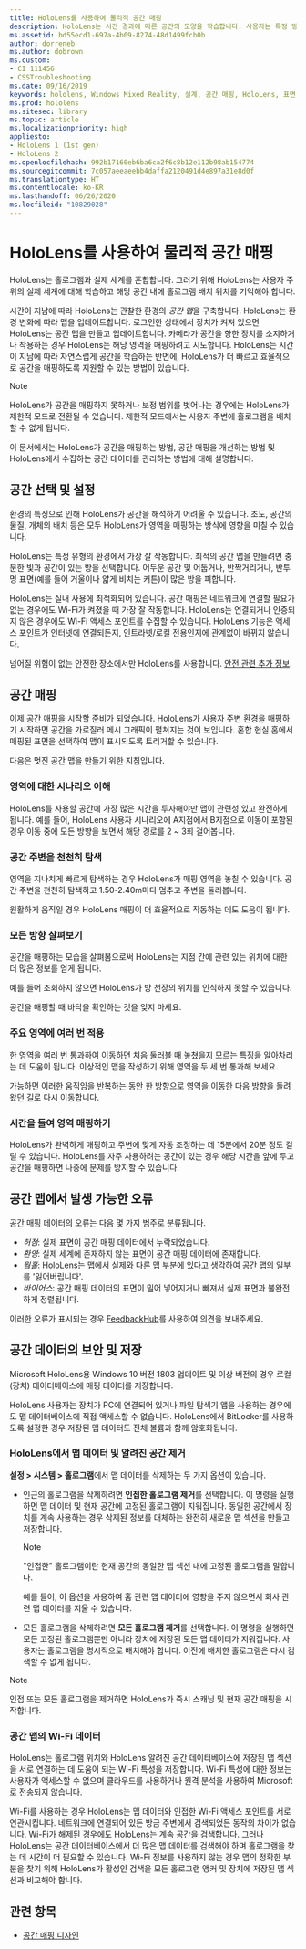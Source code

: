 ```yaml
---
title: HoloLens를 사용하여 물리적 공간 매핑
description: HoloLens는 시간 경과에 따른 공간의 모양을 학습합니다. 사용자는 특정 방식으로 공간을 통과하여 HoloLens를 이동함으로써 이 프로세스가 가능하게 만듭니다.
ms.assetid: bd55ecd1-697a-4b09-8274-48d1499fcb0b
author: dorreneb
ms.author: dobrown
ms.custom:
- CI 111456
- CSSTroubleshooting
ms.date: 09/16/2019
keywords: hololens, Windows Mixed Reality, 설계, 공간 매핑, HoloLens, 표면 재구성, 메시, 머리 추적, 매핑
ms.prod: hololens
ms.sitesec: library
ms.topic: article
ms.localizationpriority: high
appliesto:
- HoloLens 1 (1st gen)
- HoloLens 2
ms.openlocfilehash: 992b17160eb6ba6ca2f6c8b12e112b98ab154774
ms.sourcegitcommit: 7c057aeeaeebb4daffa2120491d4e897a31e8d0f
ms.translationtype: HT
ms.contentlocale: ko-KR
ms.lasthandoff: 06/26/2020
ms.locfileid: "10829028"
---
```

# HoloLens를 사용하여 물리적 공간 매핑

HoloLens는 홀로그램과 실제 세계를 혼합합니다. 그러기 위해 HoloLens는 사용자 주위의 실제 세계에 대해 학습하고 해당 공간 내에 홀로그램 배치 위치를 기억해야 합니다.

시간이 지남에 따라 HoloLens는 관찰한 환경의 *공간 맵*을 구축합니다.  HoloLens는 환경 변화에 따라 맵을 업데이트합니다. 로그인한 상태에서 장치가 켜져 있으면 HoloLens는 공간 맵을 만들고 업데이트합니다. 카메라가 공간을 향한 장치를 소지하거나 착용하는 경우 HoloLens는 해당 영역을 매핑하려고 시도합니다. HoloLens는 시간이 지남에 따라 자연스럽게 공간을 학습하는 반면에, HoloLens가 더 빠르고 효율적으로 공간을 매핑하도록 지원할 수 있는 방법이 있습니다.  

> [!NOTE]
> HoloLens가 공간을 매핑하지 못하거나 보정 범위를 벗어나는 경우에는 HoloLens가 제한적 모드로 전환될 수 있습니다. 제한적 모드에서는 사용자 주변에 홀로그램을 배치할 수 없게 됩니다.

이 문서에서는 HoloLens가 공간을 매핑하는 방법, 공간 매핑을 개선하는 방법 및 HoloLens에서 수집하는 공간 데이터를 관리하는 방법에 대해 설명합니다.

## 공간 선택 및 설정

환경의 특징으로 인해 HoloLens가 공간을 해석하기 어려울 수 있습니다. 조도, 공간의 물질, 개체의 배치 등은 모두 HoloLens가 영역을 매핑하는 방식에 영향을 미칠 수 있습니다.

HoloLens는 특정 유형의 환경에서 가장 잘 작동합니다. 최적의 공간 맵을 만들려면 충분한 빛과 공간이 있는 방을 선택합니다. 어두운 공간 및 어둡거나, 반짝거리거나, 반투명 표면(예를 들어 거울이나 얇게 비치는 커튼)이 많은 방을 피합니다.

HoloLens는 실내 사용에 최적화되어 있습니다. 공간 매핑은 네트워크에 연결할 필요가 없는 경우에도 Wi-Fi가 켜졌을 때 가장 잘 작동합니다. HoloLens는 연결되거나 인증되지 않은 경우에도 Wi-Fi 액세스 포인트를 수집할 수 있습니다. HoloLens 기능은 액세스 포인트가 인터넷에 연결되든지, 인트라넷/로컬 전용인지에 관계없이 바뀌지 않습니다.

넘어질 위험이 없는 안전한 장소에서만 HoloLens를 사용합니다. [안전 관련 추가 정보](https://support.microsoft.com/help/4023454/safety-information).

## 공간 매핑

이제 공간 매핑을 시작할 준비가 되었습니다.  HoloLens가 사용자 주변 환경을 매핑하기 시작하면 공간을 가로질러 메시 그래픽이 펼쳐지는 것이 보입니다.  혼합 현실 홈에서 매핑된 표면을 선택하여 맵이 표시되도록 트리거할 수 있습니다.

다음은 멋진 공간 맵을 만들기 위한 지침입니다.

### 영역에 대한 시나리오 이해

HoloLens를 사용할 공간에 가장 많은 시간을 투자해야만 맵이 관련성 있고 완전하게 됩니다. 예를 들어, HoloLens 사용자 시나리오에 A지점에서 B지점으로 이동이 포함된 경우 이동 중에 모든 방향을 보면서 해당 경로를 2 ~ 3회 걸어봅니다.  

### 공간 주변을 천천히 탐색

영역을 지나치게 빠르게 탐색하는 경우 HoloLens가 매핑 영역을 놓칠 수 있습니다. 공간 주변을 천천히 탐색하고 1.50-2.40m마다 멈추고 주변을 둘러봅니다.  

원활하게 움직일 경우 HoloLens 매핑이 더 효율적으로 작동하는 데도 도움이 됩니다.

### 모든 방향 살펴보기

공간을 매핑하는 모습을 살펴봄으로써 HoloLens는 지점 간에 관련 있는 위치에 대한 더 많은 정보를 얻게 됩니다.  

예를 들어 조회하지 않으면 HoloLens가 방 천장의 위치를 인식하지 못할 수 있습니다.  

공간을 매핑할 때 바닥을 확인하는 것을 잊지 마세요.

### 주요 영역에 여러 번 적용

한 영역을 여러 번 통과하여 이동하면 처음 둘러볼 때 놓쳤을지 모르는 특징을 알아차리는 데 도움이 됩니다. 이상적인 맵을 작성하기 위해 영역을 두 세 번 통과해 보세요.

가능하면 이러한 움직임을 반복하는 동안 한 방향으로 영역을 이동한 다음 방향을 돌려 왔던 길로 다시 이동합니다.

### 시간을 들여 영역 매핑하기

HoloLens가 완벽하게 매핑하고 주변에 맞게 자동 조정하는 데 15분에서 20분 정도 걸릴 수 있습니다. HoloLens를 자주 사용하려는 공간이 있는 경우 해당 시간을 앞에 두고 공간을 매핑하면 나중에 문제를 방지할 수 있습니다.  

## 공간 맵에서 발생 가능한 오류

공간 매핑 데이터의 오류는 다음 몇 가지 범주로 분류됩니다.

- *허점*: 실제 표면이 공간 매핑 데이터에서 누락되었습니다.
- *환영*: 실제 세계에 존재하지 않는 표면이 공간 매핑 데이터에 존재합니다.
- *웜홀*: HoloLens는 맵에서 실제와 다른 맵 부분에 있다고 생각하여 공간 맵의 일부를 '잃어버립니다'.
- *바이어스*: 공간 매핑 데이터의 표면이 밀어 넣어지거나 빠져서 실제 표면과 불완전하게 정렬됩니다.

이러한 오류가 표시되는 경우 [FeedbackHub](hololens-feedback.md)를 사용하여 의견을 보내주세요.

## 공간 데이터의 보안 및 저장

Microsoft HoloLens용 Windows 10 버전 1803 업데이트 및 이상 버전의 경우 로컬(장치) 데이터베이스에 매핑 데이터를 저장합니다.

HoloLens 사용자는 장치가 PC에 연결되어 있거나 파일 탐색기 앱을 사용하는 경우에도 맵 데이터베이스에 직접 액세스할 수 없습니다. HoloLens에서 BitLocker를 사용하도록 설정한 경우 저장된 맵 데이터도 전체 볼륨과 함께 암호화됩니다.

### HoloLens에서 맵 데이터 및 알려진 공간 제거

**설정 > 시스템 > 홀로그램**에서 맵 데이터를 삭제하는 두 가지 옵션이 있습니다.

- 인근의 홀로그램을 삭제하려면 **인접한 홀로그램 제거**를 선택합니다. 이 명령을 실행하면 맵 데이터 및 현재 공간에 고정된 홀로그램이 지워집니다. 동일한 공간에서 장치를 계속 사용하는 경우 삭제된 정보를 대체하는 완전히 새로운 맵 섹션을 만들고 저장합니다.

   > [!NOTE]
   > "인접한" 홀로그램이란 현재 공간의 동일한 맵 섹션 내에 고정된 홀로그램을 말합니다.

   예를 들어, 이 옵션을 사용하여 홈 관련 맵 데이터에 영향을 주지 않으면서 회사 관련 맵 데이터를 지울 수 있습니다.

- 모든 홀로그램을 삭제하려면 **모든 홀로그램 제거**를 선택합니다. 이 명령을 실행하면 모든 고정된 홀로그램뿐만 아니라 장치에 저장된 모든 맵 데이터가 지워집니다. 사용자는 홀로그램을 명시적으로 배치해야 합니다. 이전에 배치한 홀로그램은 다시 검색할 수 없게 됩니다.

> [!NOTE]
> 인접 또는 모든 홀로그램을 제거하면 HoloLens가 즉시 스캐닝 및 현재 공간 매핑을 시작합니다.

### 공간 맵의 Wi-Fi 데이터

HoloLens는 홀로그램 위치와 HoloLens 알려진 공간 데이터베이스에 저장된 맵 섹션을 서로 연결하는 데 도움이 되는 Wi-Fi 특성을 저장합니다. Wi-Fi 특성에 대한 정보는 사용자가 액세스할 수 없으며 클라우드를 사용하거나 원격 분석을 사용하여 Microsoft로 전송되지 않습니다.

Wi-Fi를 사용하는 경우 HoloLens는 맵 데이터와 인접한 Wi-Fi 액세스 포인트를 서로 연관시킵니다. 네트워크에 연결되어 있든 방금 주변에서 검색되었든 동작의 차이가 없습니다. Wi-Fi가 해제된 경우에도 HoloLens는 계속 공간을 검색합니다. 그러나 HoloLens는 공간 데이터베이스에서 더 많은 맵 데이터를 검색해야 하며 홀로그램을 찾는 데 시간이 더 필요할 수 있습니다. Wi-Fi 정보를 사용하지 않는 경우 맵의 정확한 부분을 찾기 위해 HoloLens가 활성인 검색을 모든 홀로그램 앵커 및 장치에 저장된 맵 섹션과 비교해야 합니다.

## 관련 항목

- [공간 매핑 디자인](https://docs.microsoft.com/windows/mixed-reality/spatial-mapping-design)
